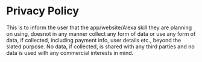 # Privacy Policy

This is to inform the user that the app/website/Alexa skill they are planning on using, doesnot in any manner collect any form of data or use any form of data, if collected, including payment info, user details etc., beyond the slated purpose. No data, if collected, is shared with any third parties and no data is used with any commercial interests in mind.
